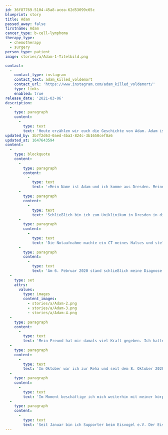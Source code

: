 ```yaml
---
id: 36f87769-5104-45a8-acea-62d53099c65c
blueprint: story
title: Adam
passed_away: false
firstname: Adam
cancer_type: b-cell-lymphoma
therapy_type:
  - chemotherapy
  - surgery
person_type: patient
image: stories/a/Adam-1-Titelbild.png

contact:
  -
    contact_type: instagram
    contact_text: adam_killed_voldemort
    contact_url: 'https://www.instagram.com/adam_killed_voldemort/'
    type: links
    enabled: true
release_date: '2021-03-06'
description:
  -
    type: paragraph
    content:
      -
        type: text
        text: 'Heute erzählen wir euch die Geschichte von Adam. Adam ist stolzer Katzen-Papa, leidenschaftlicher Fotograf, Schlagzeuger und ein wahrer Gryffendor, auch wenn er insgeheim ein riesen Fan von Bellatrix Lestrange ist.'
updated_by: 3b7f2d63-0aed-4ba3-824c-3b1650cef8a6
updated_at: 1647643594
content:
  -
    type: blockquote
    content:
      -
        type: paragraph
        content:
          -
            type: text
            text: '»Mein Name ist Adam und ich komme aus Dresden. Meine Geschichte beginnt vor knapp einem Jahr. Ich habe im Januar 2020 dauernd Rauschen im Ohr gehabt und so einen Druck im Kopf und Hals – so als würde ich die ganze Zeit Kopfstand machen …'
      -
        type: paragraph
        content:
          -
            type: text
            text: 'Schließlich bin ich zum Uniklinikum in Dresden in die Notaufnahme gefahren, die mich aber mit den Worten ›Ich hätte nur einen Infekt‹ wieder wegschickten. Dann fingen bei mir Ausfallerscheinungen an: Ich hatte Sehstörungen, Gangstörungen und Sprachstörungen. Insgesamt hatte ich drei solcher Anfälle; einen davon auf Arbeit. Daraufhin bin ich zu meiner Hausärztin, die eine Sonografie meines Halses machte und eine Thrombose in der Halsschlagader feststellte. Dann ging alles sehr schnell: Rettungswagen ins Klinikum Dresden Friedrichstadt.'
      -
        type: paragraph
        content:
          -
            type: text
            text: 'Die Notaufnahme machte ein CT meines Halses und stellte abgesehen von meiner Thrombose einen Tumor im Mediastinum fest. Eine Biopsie über die rechte Seite durch den Brustkorb folgte, die jedoch leider nicht erfolgreich war und wiederholt werden musste. Also eine zweite Biopsie frontal von vorne, wobei sie meine Lunge bei der Operation kollabieren lassen mussten.'
      -
        type: paragraph
        content:
          -
            type: text
            text: 'Am 6. Februar 2020 stand schließlich meine Diagnose fest: primäres mediastinales B-Zell-Lymphom. Ich bekam sechs Antikörper-Gaben und sechs Chemozyklen. Ich verlor insgesamt 15 Kilo, hatte arge Empfindungsstörungen in den Händen und Füssen und Mundschleimhautentzündungen plagten mich bei jedem Zyklus. Im Sommer erhielt ich noch 15 Bestrahlungen.'
  -
    type: set
    attrs:
      values:
        type: images
        content_images:
          - stories/a/Adam-2.png
          - stories/a/Adam-3.png
          - stories/a/Adam-4.png
  -
    type: paragraph
    content:
      -
        type: text
        text: 'Mein Freund hat mir damals viel Kraft gegeben. Ich hatte in dem Sinne keine Angst vor dem Tod, sondern eher Angst nicht mehr da zu sein, vergessen zu werden, alles zu verpassen. Also habe ich gekämpft, ich wollte meine 2-jährige Katze nicht alleine lassen und meine zwei Nichten und meinen Neffen aufwachsen sehen.'
  -
    type: paragraph
    content:
      -
        type: text
        text: 'Im Oktober war ich zur Reha und seit dem 8. Oktober 2020 gelte ich erstmals als krebsfrei. Derzeit warte ich auf die Auswertung meines letzten PET CTs. Wenn das so weit safe ist, wird meine Wiedereingliederung angestrebt.'
  -
    type: paragraph
    content:
      -
        type: text
        text: 'Im Moment beschäftige ich mich weiterhin mit meiner körperlichen Fitness und den finanziellen Sorgen, die so eine Erkrankung mit sich bringt. Leider bin ich sehr davon betroffen und das Krankengeld reicht hinten und vorne nicht.'
  -
    type: paragraph
    content:
      -
        type: text
        text: 'Seit Januar bin ich Supporter beim Eisvogel e.V. Der Eisvogel e.V. ist für mich eine Herzenssache. Ich möchte gerne den Menschen die Angst nehmen über Krebs zu reden. Krebs sollte kein Tabuthema mehr sein. Ich habe die Erfahrung gemacht, dass Männer etwas benachteiligt werden. Zum Beispiel beim Thema Haare. Als Mann bekommt man einfach nur den Spruch aufgedrückt: ›Sie können ja eine Mütze tragen!‹ – Genau, ich will ganz bestimmt den Rest meines Lebens eine Mütze tragen, wenn die Haare nicht wieder zurückkommen. Nicht jeder Mann trägt einen mega kurzen Kurzhaarschnitt. Deswegen würde ich mir wünschen, dass mehr Männer ihre wahren Gefühle auch ausdrücken und sich eingestehen, dass Krebs sie schwächt.«'
---
```

